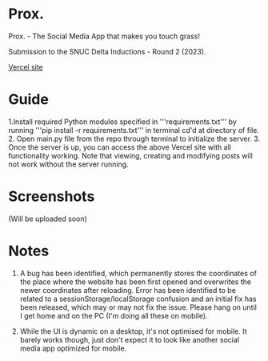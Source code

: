 # Prox.
Prox. - The Social Media App that makes you touch grass!

Submission to the SNUC Delta Inductions - Round 2 (2023).

[Vercel site](https://prox-by-hotaru.vercel.app/)

# Guide
1.Install required Python modules specified in '''requirements.txt''' by running '''pip install -r requirements.txt''' in terminal cd'd at directory of file.
2. Open main.py file from the repo through terminal to initialize the server.
3. Once the server is up, you can access the above Vercel site with all functionality working. Note that viewing, creating and modifying posts will not work without the server running.

# Screenshots
(Will be uploaded soon)

# Notes
1. A bug has been identified, which permanently stores the coordinates of the place where the website has been first opened and overwrites the newer coordinates after reloading. Error has been identified to be related to a sessionStorage/localStorage confusion and an initial fix has been released, which may or may not fix the issue. Please hang on until I get home and on the PC (I'm doing all these on mobile).

2. While the UI is dynamic on a desktop, it's not optimised for mobile. It barely works though, just don't expect it to look like another social media app optimized for mobile.

